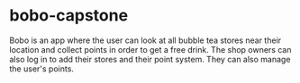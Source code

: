 # bobo-capstone
Bobo is an app where the user can look at all bubble tea stores near their location and collect points in order to get a free drink. 
The shop owners can also log in to add their stores and their point system. They can also manage the user's points.
